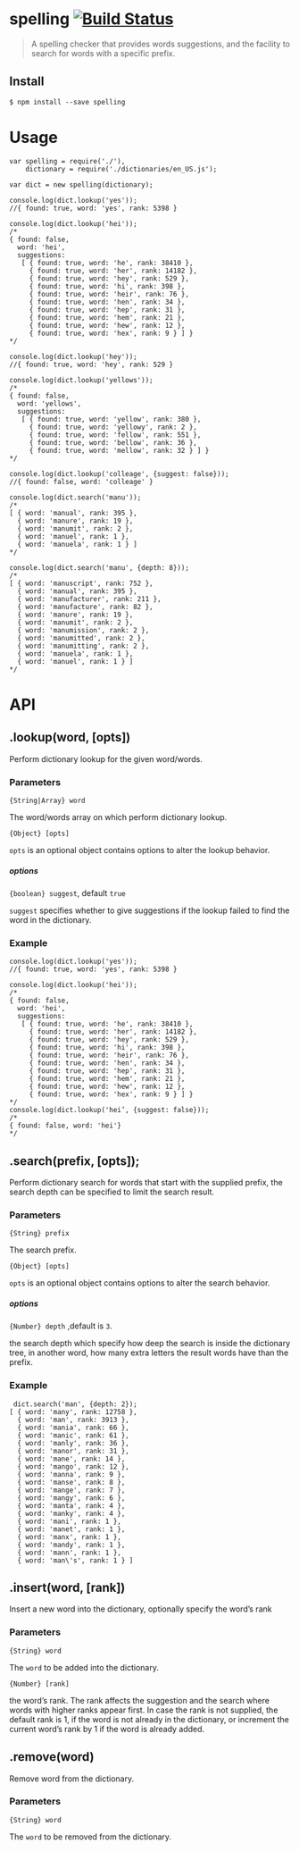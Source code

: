 spelling [![Build Status](https://travis-ci.org/asahaf/spelling.svg?branch=master)](https://travis-ci.org/asahaf/spelling)
========

> A spelling checker that provides words suggestions, and the facility to search for words with a specific prefix.

## Install
```
$ npm install --save spelling
```

# Usage
```
var spelling = require('./'),
    dictionary = require('./dictionaries/en_US.js');

var dict = new spelling(dictionary);

console.log(dict.lookup('yes'));
//{ found: true, word: 'yes', rank: 5398 }

console.log(dict.lookup('hei'));
/*
{ found: false,
  word: 'hei',
  suggestions: 
   [ { found: true, word: 'he', rank: 38410 },
     { found: true, word: 'her', rank: 14182 },
     { found: true, word: 'hey', rank: 529 },
     { found: true, word: 'hi', rank: 398 },
     { found: true, word: 'heir', rank: 76 },
     { found: true, word: 'hen', rank: 34 },
     { found: true, word: 'hep', rank: 31 },
     { found: true, word: 'hem', rank: 21 },
     { found: true, word: 'hew', rank: 12 },
     { found: true, word: 'hex', rank: 9 } ] }
*/

console.log(dict.lookup('hey'));
//{ found: true, word: 'hey', rank: 529 }

console.log(dict.lookup('yellows'));
/*
{ found: false,
  word: 'yellows',
  suggestions: 
   [ { found: true, word: 'yellow', rank: 380 },
     { found: true, word: 'yellowy', rank: 2 },
     { found: true, word: 'fellow', rank: 551 },
     { found: true, word: 'bellow', rank: 36 },
     { found: true, word: 'mellow', rank: 32 } ] }
*/

console.log(dict.lookup('colleage', {suggest: false}));
//{ found: false, word: 'colleage' }

console.log(dict.search('manu'));
/*
[ { word: 'manual', rank: 395 },
  { word: 'manure', rank: 19 },
  { word: 'manumit', rank: 2 },
  { word: 'manuel', rank: 1 },
  { word: 'manuela', rank: 1 } ]
*/

console.log(dict.search('manu', {depth: 8}));
/*
[ { word: 'manuscript', rank: 752 },
  { word: 'manual', rank: 395 },
  { word: 'manufacturer', rank: 211 },
  { word: 'manufacture', rank: 82 },
  { word: 'manure', rank: 19 },
  { word: 'manumit', rank: 2 },
  { word: 'manumission', rank: 2 },
  { word: 'manumitted', rank: 2 },
  { word: 'manumitting', rank: 2 },
  { word: 'manuela', rank: 1 },
  { word: 'manuel', rank: 1 } ]
*/

```

# API
## .lookup(word, [opts])

Perform dictionary lookup for the given word/words.

### Parameters
`{String|Array} word`

The word/words array on which perform dictionary lookup.

`{Object} [opts]`

`opts` is an optional object contains options to alter the lookup behavior.
##### options
`{boolean} suggest`, default `true`

`suggest` specifies whether to give suggestions if the lookup failed to find the word in the dictionary.

### Example
```
console.log(dict.lookup('yes'));
//{ found: true, word: 'yes', rank: 5398 }

console.log(dict.lookup('hei'));
/*
{ found: false,
  word: 'hei',
  suggestions: 
   [ { found: true, word: 'he', rank: 38410 },
     { found: true, word: 'her', rank: 14182 },
     { found: true, word: 'hey', rank: 529 },
     { found: true, word: 'hi', rank: 398 },
     { found: true, word: 'heir', rank: 76 },
     { found: true, word: 'hen', rank: 34 },
     { found: true, word: 'hep', rank: 31 },
     { found: true, word: 'hem', rank: 21 },
     { found: true, word: 'hew', rank: 12 },
     { found: true, word: 'hex', rank: 9 } ] }
*/
console.log(dict.lookup('hei’, {suggest: false}));
/*
{ found: false, word: 'hei'}
*/

```
## .search(prefix, [opts]);
Perform dictionary search for words that start with the supplied prefix, the search depth can be specified to limit the search result.

### Parameters
`{String} prefix`

The search prefix.

`{Object} [opts]`

`opts` is an optional object contains options to alter the search behavior.
##### options
`{Number} depth` ,default is `3`.

the search depth which specify how deep the search is inside the dictionary tree, in another word, how many extra letters the result words have than the prefix.
### Example
```
 dict.search('man', {depth: 2});
[ { word: 'many', rank: 12758 },
  { word: 'man', rank: 3913 },
  { word: 'mania', rank: 66 },
  { word: 'manic', rank: 61 },
  { word: 'manly', rank: 36 },
  { word: 'manor', rank: 31 },
  { word: 'mane', rank: 14 },
  { word: 'mango', rank: 12 },
  { word: 'manna', rank: 9 },
  { word: 'manse', rank: 8 },
  { word: 'mange', rank: 7 },
  { word: 'mangy', rank: 6 },
  { word: 'manta', rank: 4 },
  { word: 'manky', rank: 4 },
  { word: 'mani', rank: 1 },
  { word: 'manet', rank: 1 },
  { word: 'manx', rank: 1 },
  { word: 'mandy', rank: 1 },
  { word: 'mann', rank: 1 },
  { word: 'man\'s', rank: 1 } ]
```



## .insert(word, [rank])
Insert a new word into the dictionary, optionally specify the word’s rank
### Parameters
`{String} word`

The `word` to be added into the dictionary.

`{Number} [rank]`

the word’s rank. The rank affects the suggestion and the search where words with higher ranks appear first.
In case the rank is not supplied, the default rank is 1, if the word is not already in the dictionary, or increment the current word’s rank by 1 if the word is already added.

## .remove(word)
Remove word from the dictionary.
### Parameters
`{String} word`

The `word` to be removed from the dictionary.
